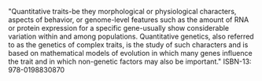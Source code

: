 "Quantitative traits-be they morphological or physiological characters, aspects of behavior, or genome-level features such as the amount of RNA or protein expression for a specific gene-usually show considerable variation within and among populations. Quantitative genetics, also referred to as the genetics of complex traits, is the study of such characters and is based on mathematical models of evolution in which many genes influence the trait and in which non-genetic factors may also be important." ISBN-13: 978-0198830870